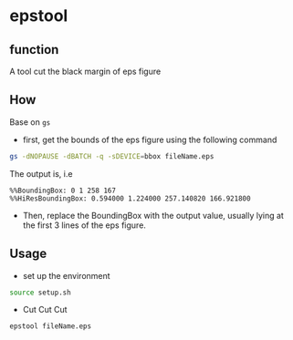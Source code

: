# epstool

## function

A tool cut the black margin of eps figure
## How

Base on `gs`
* first, get the bounds of the eps figure using the following command
```bash
gs -dNOPAUSE -dBATCH -q -sDEVICE=bbox fileName.eps 
```
The output is, i.e 
```
%%BoundingBox: 0 1 258 167
%%HiResBoundingBox: 0.594000 1.224000 257.140820 166.921800 
```
* Then, replace the BoundingBox with the output value, usually lying at the first
3 lines of the eps figure.

## Usage
* set up the environment
```bash
source setup.sh
```
* Cut Cut Cut
```bash
epstool fileName.eps
```
